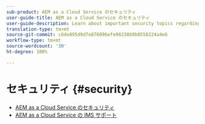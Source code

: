 ```yaml
---
sub-product: AEM as a Cloud Service のセキュリティ
user-guide-title: AEM as a Cloud Service のセキュリティ
user-guide-description: Learn about important security topics regarding Experience Manager as a Cloud Service.
translation-type: tm+mt
source-git-commit: c6de895d9d7e876096efe98238b9b0558224a4e6
workflow-type: tm+mt
source-wordcount: '30'
ht-degree: 100%

---
```



# セキュリティ {#security}

+ [AEM as a Cloud Service のセキュリティ](/help/security/home.md)
+ [AEM as a Cloud Service の IMS サポート ](ims-support.md)
